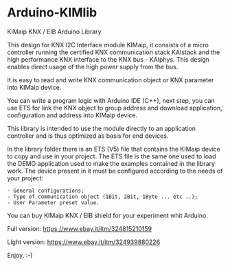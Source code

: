 # Arduino-KIMlib
KIMaip KNX / EIB Arduino Library

This design for KNX I2C Interface module KIMaip, it consists of a micro controller running the certified KNX communication stack KAIstack and the high performance KNX interface to the KNX bus - KAIphys. This design enables direct usage of the high power supply from the bus.

It is easy to read and write KNX communication object or KNX parameter into KIMaip device.

You can write a program logic with Arduino IDE (C++), next step, you can use ETS for link the KNX object to group address and download application, configuration and address into KIMaip device.

This library is intended to use the module directly to an application controller and is thus optimized as basis for end devices.

In the library folder there is an ETS (V5) file that contains the KIMaip device to copy and use in your project.
The ETS file is the same one used to load the DEMO application used to make the examples contained in the library work.
The device present in it must be configured according to the needs of your project:

    - General configurations;
    - Type of communication object (1Bit, 2Bit, 1Byte ... etc ..);
    - User Parameter preset value.

You can buy KIMaip KNX / EIB shield for your experiment whit Arduino.

Full version: https://www.ebay.it/itm/324815210159

Light version: https://www.ebay.it/itm/324939880226

Enjoy. :-)
